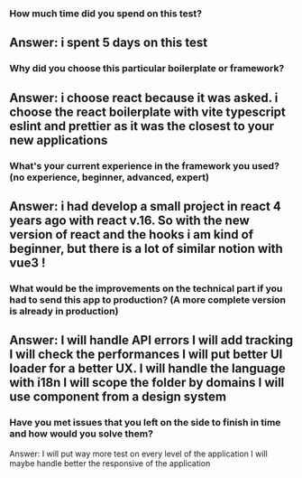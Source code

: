 ### How much time did you spend on this test?

Answer:
i spent 5 days on this test
---

### Why did you choose this particular boilerplate or framework?

Answer:
i choose react because it was asked.
i choose the react boilerplate with vite typescript eslint and prettier as it was the closest to your new applications
---

### What's your current experience in the framework you used? (no experience, beginner, advanced, expert)

Answer:
i had develop a small project in react 4 years ago with react v.16. So with the new version of react and the hooks i am kind of beginner, but there is a lot of similar notion with vue3 !
---
### What would be the improvements on the technical part if you had to send this app to production? (A more complete version is already in production)

Answer:
I will handle API errors
I will add tracking
I will check the performances
I will put better UI loader for a better UX.
I will handle the language with i18n
I will scope the folder by domains
I will use component from a design system
---
### Have you met issues that you left on the side to finish in time and how would you solve them?

Answer:
I will put way more test on every level of the application
I will maybe handle better the responsive of the application


